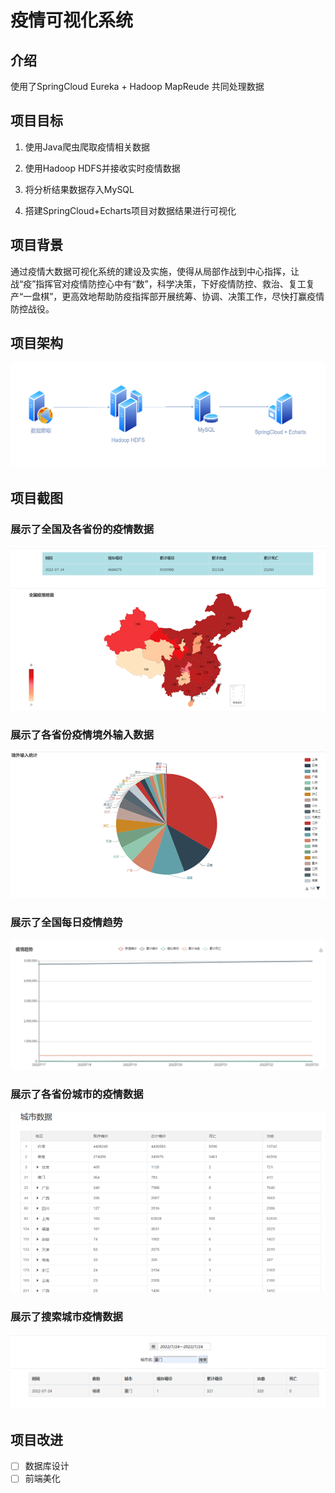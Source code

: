 # 疫情可视化系统
## 介绍

使用了SpringCloud Eureka + Hadoop MapReude 共同处理数据

## 项目目标

1. 使用Java爬虫爬取疫情相关数据

2. 使用Hadoop HDFS并接收实时疫情数据

3. 将分析结果数据存入MySQL

4. 搭建SpringCloud+Echarts项目对数据结果进行可视化

## 项目背景

通过疫情大数据可视化系统的建设及实施，使得从局部作战到中心指挥，让战“疫”指挥官对疫情防控心中有“数”，科学决策，下好疫情防控、救治、复工复产“一盘棋”，更高效地帮助防疫指挥部开展统筹、协调、决策工作，尽快打赢疫情防控战役。

## 项目架构

![image-20220821105158012](https://github.com/moyutata/COVID-19/blob/main/_v_images/image-20220821105158012.png)

## 项目截图

### 展示了全国及各省份的疫情数据

![image-20220821105247335](https://github.com/moyutata/COVID-19/blob/main/_v_images/image-20220821105247335.png)

### 展示了各省份疫情境外输入数据

![image-20220821105429053](https://github.com/moyutata/COVID-19/blob/main/_v_images/image-20220821105429053.png)

### 展示了全国每日疫情趋势

![image-20220821105441290](https://github.com/moyutata/COVID-19/blob/main/_v_images/image-20220821105441290.png)

### 展示了各省份城市的疫情数据

![image-20220821105450383](https://github.com/moyutata/COVID-19/blob/main/_v_images/image-20220821105450383.png)

### 展示了搜索城市疫情数据

![image-20220821105505547](https://github.com/moyutata/COVID-19/blob/main/_v_images/image-20220821105505547.png)

## 项目改进

- [ ] 数据库设计
- [ ] 前端美化
